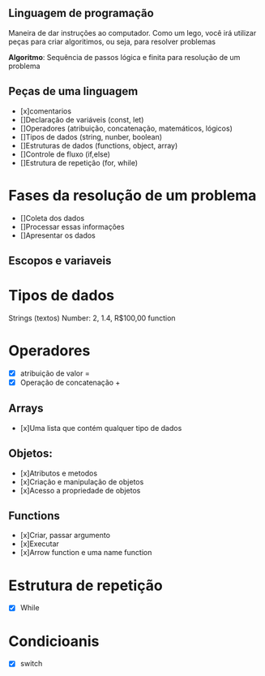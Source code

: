 ## Linguagem de programação

Maneira de dar instruções ao computador.
Como um lego, você irá utilizar peças para criar algoritimos, ou seja, para resolver problemas 

**Algoritmo**: Sequência de passos lógica e finita para resolução de um problema

## Peças de uma linguagem
- [x]comentarios
- []Declaração de variáveis (const, let)
- []Operadores (atribuição, concatenação, matemáticos, lógicos)
- []Tipos de dados (string, nunber, boolean)
- []Estruturas de dados (functions, object, array)
- []Controle de fluxo (if,else)
- []Estrutura de repetição (for, while)

# Fases da resolução de um problema 
- []Coleta dos dados
- []Processar essas informações
- []Apresentar os dados

## Escopos e variaveis

# Tipos de dados

Strings (textos)
Number: 2, 1.4, R$100,00
function

# Operadores
- [x] atribuição de valor =
- [x] Operação de concatenação +

## Arrays 
- [x]Uma lista que contém qualquer tipo de dados

## Objetos:
- [x]Atributos e metodos
- [x]Criação e manipulação de objetos
- [x]Acesso a propriedade de objetos

## Functions
- [x]Criar, passar argumento 
- [x]Executar 
- [x]Arrow function e uma name function

# Estrutura de repetição
- [x] While

# Condicioanis 
- [x] switch